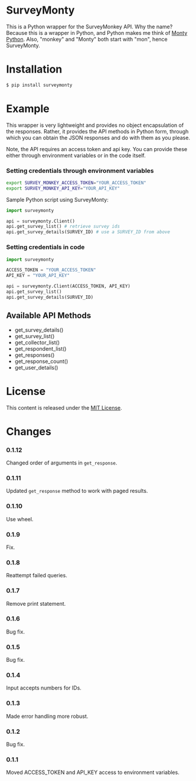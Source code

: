 # SurveyMonty

This is a Python wrapper for the SurveyMonkey API. Why the name? Because this
is a wrapper in Python, and Python makes me think of [Monty Python][1]. Also,
"monkey" and "Monty" both start with "mon", hence SurveyMonty.

[1]:http://en.wikipedia.org/wiki/Monty_Python

# Installation
```bash
$ pip install surveymonty
```

# Example
This wrapper is very lightweight and provides no object encapsulation of the
responses. Rather, it provides the API methods in Python form, through which
you can obtain the JSON responses and do with them as you please.

Note, the API requires an access token and api key. You can provide these
either through environment variables or in the code itself.

### Setting credentials through environment variables
```bash
export SURVEY_MONKEY_ACCESS_TOKEN="YOUR_ACCESS_TOKEN"
export SURVEY_MONKEY_API_KEY="YOUR_API_KEY"
```

Sample Python script using SurveyMonty:
```python
import surveymonty

api = surveymonty.Client()
api.get_survey_list() # retrieve survey ids
api.get_survey_details(SURVEY_ID) # use a SURVEY_ID from above
```

### Setting credentials in code
```python
import surveymonty

ACCESS_TOKEN = "YOUR_ACCESS_TOKEN"
API_KEY = "YOUR_API_KEY"

api = surveymonty.Client(ACCESS_TOKEN, API_KEY)
api.get_survey_list()
api.get_survey_details(SURVEY_ID)
```

## Available API Methods
- get\_survey\_details()
- get\_survey\_list()
- get\_collector\_list()
- get\_respondent\_list()
- get\_responses()
- get\_response\_count()
- get\_user\_details()

# License
This content is released under the [MIT License](./LICENSE.md).

# Changes
### 0.1.12
Changed order of arguments in `get_response`.

### 0.1.11
Updated `get_response` method to work with paged results.

### 0.1.10
Use wheel.

### 0.1.9
Fix.

### 0.1.8
Reattempt failed queries.

### 0.1.7
Remove print statement.

### 0.1.6
Bug fix.

### 0.1.5
Bug fix.

### 0.1.4
Input accepts numbers for IDs.

### 0.1.3
Made error handling more robust.

### 0.1.2
Bug fix.

### 0.1.1
Moved ACCESS\_TOKEN and API\_KEY access to environment variables.

